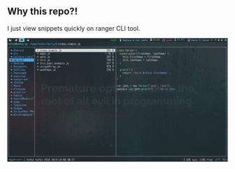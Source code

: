 ## Why this repo?!

I just view snippets quickly on ranger CLI tool.

![Screenshot](images/preview.png)
